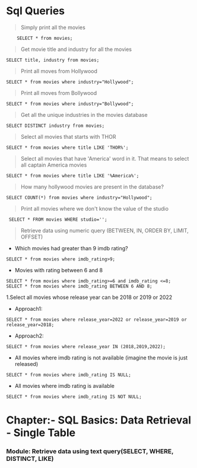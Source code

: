 # Sql Queries  
> Simply print all the movies 
```
	SELECT * from movies;
```
>Get movie title and industry for all the movies
```
SELECT title, industry from movies;

```
>Print all moves from Hollywood 
```
SELECT * from movies where industry="Hollywood";
```
>Print all moves from Bollywood 
```
SELECT * from movies where industry="Bollywood";
```
>Get all the unique industries in the movies database
```
SELECT DISTINCT industry from movies;
```
>Select all movies that starts with THOR
```
SELECT * from movies where title LIKE 'THOR%';
```
>Select all movies that have 'America' word in it. That means to select all captain America movies
```
SELECT * from movies where title LIKE '%America%';

```
>How many hollywood movies are present in the database?
```
SELECT COUNT(*) from movies where industry="Hollywood";
```
>Print all  movies where we don't know the value of the studio
```
 SELECT * FROM movies WHERE studio='';

```
>Retrieve data using numeric query (BETWEEN, IN, ORDER BY, LIMIT, OFFSET)
- Which movies had greater than 9 imdb rating?
```
SELECT * from movies where imdb_rating>9;

```
- Movies with rating between 6 and 8
```
SELECT * from movies where imdb_rating>=6 and imdb_rating <=8;
SELECT * from movies where imdb_rating BETWEEN 6 AND 8;

```
1.Select all movies whose release year can be 2018 or 2019 or 2022
 - Approach1:
 ```
 SELECT * from movies where release_year=2022 or release_year=2019 or release_year=2018;
 ```
 - Approach2:
```
SELECT * from movies where release_year IN (2018,2019,2022);
```
- All movies where imdb rating is not available (imagine the movie is just released)
```
SELECT * from movies where imdb_rating IS NULL;
```
- All movies where imdb rating is available 
```
SELECT * from movies where imdb_rating IS NOT NULL;
```

# Chapter:- SQL Basics: Data Retrieval - Single Table

### Module: Retrieve data using text query(SELECT, WHERE, DISTINCT, LIKE)



